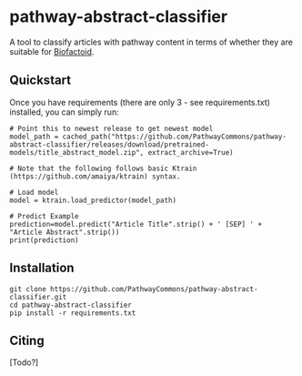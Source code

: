 # pathway-abstract-classifier
A tool to classify articles with pathway content in terms of whether they are suitable for [Biofactoid](https://biofactoid.org/). 

## Quickstart 
Once you have requirements (there are only 3 - see requirements.txt) installed, you can simply run:

```
# Point this to newest release to get newest model
model_path = cached_path("https://github.com/PathwayCommons/pathway-abstract-classifier/releases/download/pretrained-models/title_abstract_model.zip", extract_archive=True)

# Note that the following follows basic Ktrain (https://github.com/amaiya/ktrain) syntax. 

# Load model
model = ktrain.load_predictor(model_path)

# Predict Example 
prediction=model.predict("Article Title".strip() + ' [SEP] ' + "Article Abstract".strip())
print(prediction)
```

## Installation
```
git clone https://github.com/PathwayCommons/pathway-abstract-classifier.git
cd pathway-abstract-classifier
pip install -r requirements.txt
```

## Citing 
[Todo?] 


